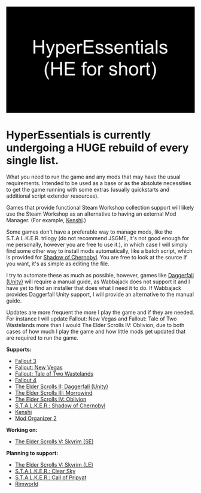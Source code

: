 ![HyperEssentials Branding](https://raw.githubusercontent.com/Biblioklept/hyperessentials/main/img/hyperessentials-he.png)

# HyperEssentials is currently undergoing a HUGE rebuild of every single list.

What you need to run the game and any mods that may have the usual requirements. Intended to be used as a base or as the absolute necessities to get the game running with some extras (usually quickstarts and additional script extender resources). 

Games that provide functional Steam Workshop collection support will likely use the Steam Workshop as an alternative to having an external Mod Manager. (For example, [Kenshi](./he-ks).)

Some games don't have a preferable way to manage mods, like the S.T.A.L.K.E.R. trilogy (do not recommend JSGME, it's not good enough for me personally, however you are free to use it.), in which case I will simply find some other way to install mods automatically, like a batch script, which is provided for [Shadow of Chernobyl](./he-shoc). You are free to look at the source if you want, it's as simple as editing the file.

I try to automate these as much as possible, however, games like [Daggerfall (Unity)](./he-tes2) will require a manual guide, as Wabbajack does not support it and I have yet to find an installer that does what I need it to do. If Wabbajack provides Daggerfall Unity support, I will provide an alternative to the manual guide.

Updates are more frequent the more I play the game and if they are needed. For instance I will update Fallout: New Vegas and Fallout: Tale of Two Wastelands more than I would The Elder Scrolls IV: Oblivion, due to both cases of how much I play the game and how little mods get updated that are required to run the game.

__Supports:__

- [Fallout 3](./he-fo3)
- [Fallout: New Vegas](./he-fnv)
- [Fallout: Tale of Two Wastelands](./he-ttw)
- [Fallout 4](./he-fo4)
- [The Elder Scrolls II: Daggerfall (Unity)](./he-tes2)
- [The Elder Scrolls III: Morrowind](./he-tes3)
- [The Elder Scrolls IV: Oblivion](./he-tes4)
- [S.T.A.L.K.E.R.: Shadow of Chernobyl](./he-shoc)
- [Kenshi](./he-ks)
- [Mod Organizer 2](./he-mo2)

__Working on:__

- [The Elder Scrolls V: Skyrim (SE)](./he-tes5se)

__Planning to support:__

- [The Elder Scrolls V: Skyrim (LE)](./he-tes5le)
- [S.T.A.L.K.E.R.: Clear Sky](./he-cs)
- [S.T.A.L.K.E.R.: Call of Pripyat](./he-cop)
- [Rimworld](./he-rw)
